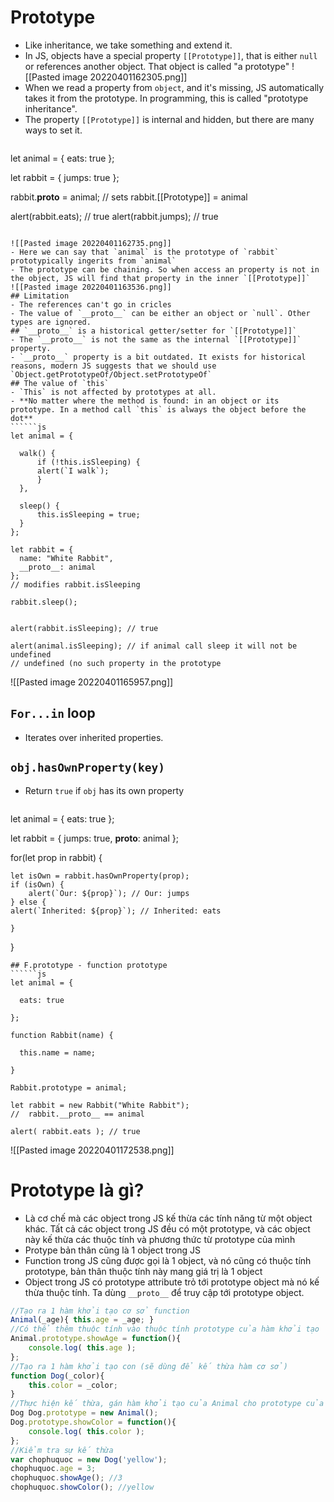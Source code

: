 # Prototype
- Like inheritance, we take something and extend it.
- In JS, objects have a special property `[[Prototype]]`, that is either `null` or references another object. That object is called "a prototype"
  ![[Pasted image 20220401162305.png]]
- When we read a property from `object`, and it's missing, JS automatically takes it from the prototype. In programming, this is called "prototype inheritance".
- The property `[[Prototype]]` is internal and hidden, but there are many ways to set it.
  ``````js
let animal = {
	eats: true
};

let rabbit = {
	jumps: true
};

rabbit.__proto__ = animal; // sets rabbit.[[Prototype]] = animal

alert(rabbit.eats); // true
alert(rabbit.jumps); // true
  ``````

![[Pasted image 20220401162735.png]]
- Here we can say that `animal` is the prototype of `rabbit` prototypically ingerits from `animal`
- The prototype can be chaining. So when access an property is not in the object, JS will find that property in the inner `[[Prototype]]`
  ![[Pasted image 20220401163536.png]]
## Limitation
- The references can't go in cricles
- The value of `__proto__` can be either an object or `null`. Other types are ignored.
## `__proto__` is a historical getter/setter for `[[Prototype]]` 
- The `__proto__` is not the same as the internal `[[Prototype]]` property.
- `__proto__` property is a bit outdated. It exists for historical reasons, modern JS suggests that we should use `Object.getPrototypeOf/Object.setPrototypeOf`
## The value of `this`
- `This` is not affected by prototypes at all.
- **No matter where the method is found: in an object or its prototype. In a method call `this` is always the object before the dot**
``````js
let animal = {

	walk() {
		if (!this.isSleeping) {
		alert(`I walk`);
		}
	},

	sleep() {
		this.isSleeping = true;
	}
};

let rabbit = {
	name: "White Rabbit",
	__proto__: animal
};
// modifies rabbit.isSleeping

rabbit.sleep();


alert(rabbit.isSleeping); // true

alert(animal.isSleeping); // if animal call sleep it will not be undefined 
// undefined (no such property in the prototype
``````
![[Pasted image 20220401165957.png]]
## `For...in` loop
- Iterates over inherited properties.
## `obj.hasOwnProperty(key)`
- Return `true` if `obj` has its own property
  ``````js
let animal = {
	eats: true
};

let rabbit = {
	jumps: true,
	__proto__: animal
};

for(let prop in rabbit) {

	let isOwn = rabbit.hasOwnProperty(prop);
	if (isOwn) {
		alert(`Our: ${prop}`); // Our: jumps
	} else {
	alert(`Inherited: ${prop}`); // Inherited: eats

	}
}
  ``````
## F.prototype - function prototype
``````js
let animal = {

	eats: true

};

function Rabbit(name) {

	this.name = name;

}

Rabbit.prototype = animal;

let rabbit = new Rabbit("White Rabbit"); //  rabbit.__proto__ == animal

alert( rabbit.eats ); // true
``````

  ![[Pasted image 20220401172538.png]]
# Prototype là gì?
- Là cơ chế mà các object trong JS kế thừa các tính năng từ một object khác. Tất cả các object trong JS đều có một prototype, và các object này kế thừa các thuộc tính và phương thức từ prototype của mình
- Protype bản thân cũng là 1 object trong JS
- Function trong JS cũng được gọi là 1 object, và nó cũng có thuộc tính prototype, bản thân thuộc tính này mang giá trị là 1 object
- Object trong JS có prototype attribute trỏ tới prototype object mà nó kế thừa thuộc tính. Ta dùng `__proto__` để truy cập tới prototype object.
``````js
//Tạo ra 1 hàm khởi tạo cơ sở function 
Animal(_age){ this.age = _age; }
//Có thể thêm thuộc tính vào thuộc tính prototype của hàm khởi tạo 
Animal.prototype.showAge = function(){ 
	console.log( this.age ); 
}; 
//Tạo ra 1 hàm khởi tạo con (sẽ dùng để kế thừa hàm cơ sở) 
function Dog(_color){ 
	this.color = _color; 
} 
//Thực hiện kế thừa, gán hàm khởi tạo của Animal cho prototype của 
Dog Dog.prototype = new Animal(); 
Dog.prototype.showColor = function(){ 
	console.log( this.color ); 
}; 
//Kiểm tra sự kế thừa 
var chophuquoc = new Dog('yellow'); 
chophuquoc.age = 3; 
chophuquoc.showAge(); //3  
chophuquoc.showColor(); //yellow
``````
